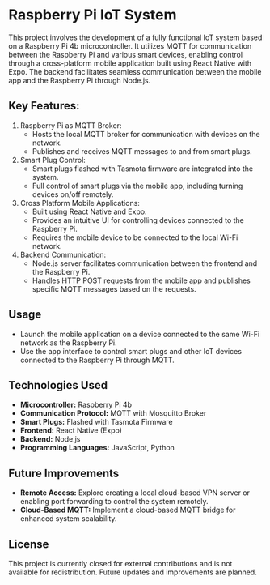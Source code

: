# Raspberry Pi IoT System
This project involves the development of a fully functional IoT system based on a Raspberry Pi 4b microcontroller. It utilizes MQTT for communication between the Raspberry Pi and various smart devices, enabling control through a cross-platform mobile application built using React Native with Expo. The backend facilitates seamless communication between the mobile app and the Raspberry Pi through Node.js.

## Key Features:
1) Raspberry Pi as MQTT Broker:
   - Hosts the local MQTT broker for communication with devices on the network.
   - Publishes and receives MQTT messages to and from smart plugs.
2) Smart Plug Control:
   - Smart plugs flashed with Tasmota firmware are integrated into the system.
   - Full control of smart plugs via the mobile app, including turning devices on/off remotely.
3) Cross Platform Mobile Applications:
   - Built using React Native and Expo.
   - Provides an intuitive UI for controlling devices connected to the Raspberry Pi.
   - Requires the mobile device to be connected to the local Wi-Fi network.
4) Backend Communication:
   - Node.js server facilitates communication between the frontend and the Raspberry Pi.
   - Handles HTTP POST requests from the mobile app and publishes specific MQTT messages based on the requests.

## Usage
  - Launch the mobile application on a device connected to the same Wi-Fi network as the Raspberry Pi.
  - Use the app interface to control smart plugs and other IoT devices connected to the Raspberry Pi through MQTT.

## Technologies Used
- **Microcontroller:** Raspberry Pi 4b
- **Communication Protocol:** MQTT with Mosquitto Broker
- **Smart Plugs:** Flashed with Tasmota Firmware
- **Frontend:** React Native (Expo)
- **Backend:** Node.js
- **Programming Languages:** JavaScript, Python

## Future Improvements
  - **Remote Access:** Explore creating a local cloud-based VPN server or enabling port forwarding to control the system remotely.
  - **Cloud-Based MQTT:** Implement a cloud-based MQTT bridge for enhanced system scalability.

## License
This project is currently closed for external contributions and is not available for redistribution. Future updates and improvements are planned.

